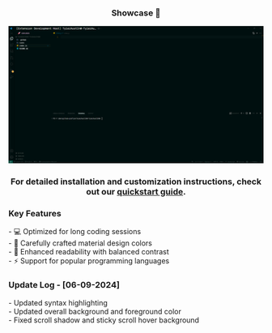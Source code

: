 <h3 align="center">Showcase 🎨</h3>

<div align="center">
  <img src="https://raw.githubusercontent.com/TylerAustInW/stylta-material-dark/refs/heads/main/images/Showcase.png" alt="Stylta Material Dark Showcase">
</div>

<h3 align="center">
  For detailed installation and customization instructions, check out our <a href="https://github.com/TylerAustInW/stylta-material-dark/blob/Quickstart-MD/vsc-extension-quickstart.md">quickstart guide</a>.
</p>

<h3 align="left">Key Features</h3>

<p align="left">
- 💻 Optimized for long coding sessions<br>
- 🎨 Carefully crafted material design colors<br>
- 👀 Enhanced readability with balanced contrast<br>
- ⚡ Support for popular programming languages
</p>
<h3 align="left">Update Log - [06-09-2024]</h3>

<p align="left">
- Updated syntax highlighting<br>
- Updated overall background and foreground color<br>
- Fixed scroll shadow and sticky scroll hover background
</p>
